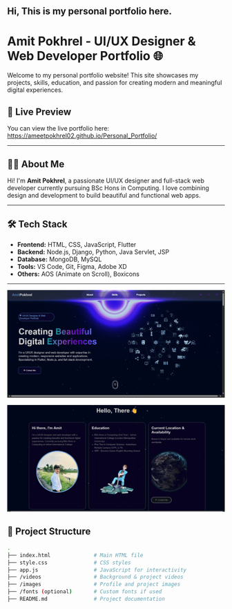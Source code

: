 ## Hi, This is my personal portfolio here. 
# Amit Pokhrel - UI/UX Designer & Web Developer Portfolio 🌐

Welcome to my personal portfolio website! This site showcases my projects, skills, education, and passion for creating modern and meaningful digital experiences.

## 🔗 Live Preview
You can view the live portfolio here: https://ameetpokhrel02.github.io/Personal_Portfolio/

---

## 🧑‍💻 About Me

Hi! I'm **Amit Pokhrel**, a passionate UI/UX designer and full-stack web developer currently pursuing BSc Hons in Computing. I love combining design and development to build beautiful and functional web apps.

---

## 🛠️ Tech Stack

- **Frontend:** HTML, CSS, JavaScript, Flutter
- **Backend:** Node.js, Django, Python, Java Servlet, JSP
- **Database:** MongoDB, MySQL
- **Tools:** VS Code, Git, Figma, Adobe XD
- **Others:** AOS (Animate on Scroll), Boxicons

---
![alt text](image.png)

![alt text](image-1.png)
## 📁 Project Structure

```bash
.
├── index.html              # Main HTML file
├── style.css               # CSS styles
├── app.js                  # JavaScript for interactivity
├── /videos                 # Background & project videos
├── /images                 # Profile and project images
├── /fonts (optional)       # Custom fonts if used
├── README.md               # Project documentation



